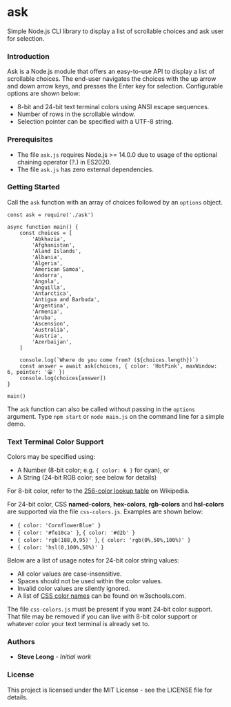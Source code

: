 # ask
Simple Node.js CLI library to display a list of scrollable choices and ask user for selection.

### Introduction
Ask is a Node.js module that offers an easy-to-use API to display a list of scrollable choices.
The end-user navigates the choices with the up arrow and down arrow keys, and presses the Enter
key for selection. Configurable options are shown below:
- 8-bit and 24-bit text terminal colors using ANSI escape sequences.
- Number of rows in the scrollable window.
- Selection pointer can be specified with a UTF-8 string.

### Prerequisites
- The file `ask.js` requires Node.js >= 14.0.0 due to usage of the optional chaining operator (?.) in ES2020.
- The file `ask.js` has zero external dependencies.

### Getting Started
Call the `ask` function with an array of choices followed by an `options` object.
```
const ask = require('./ask')

async function main() {
    const choices = [
        'Abkhazia',
        'Afghanistan',
        'Aland Islands',
        'Albania',
        'Algeria',
        'American Samoa',
        'Andorra',
        'Angola',
        'Anguilla',
        'Antarctica',
        'Antigua and Barbuda',
        'Argentina',
        'Armenia',
        'Aruba',
        'Ascension',
        'Australia',
        'Austria',
        'Azerbaijan',
    ]

    console.log(`Where do you come from? (${choices.length})`)
    const answer = await ask(choices, { color: 'HotPink', maxWindow: 6, pointer: '😀' })
    console.log(choices[answer])
}

main()
```

The `ask` function can also be called without passing in the `options` argument.
Type `npm start` or `node main.js` on the command line for a simple demo.

### Text Terminal Color Support
Colors may be specified using:
- A Number (8-bit color; e.g. `{ color: 6 }` for cyan), or
- A String (24-bit RGB color; see below for details)

For 8-bit color, refer to the [256-color lookup table](https://en.wikipedia.org/wiki/ANSI_escape_code#8-bit)
on Wikipedia.

For 24-bit color, CSS **named-colors**, **hex-colors**, **rgb-colors** and **hsl-colors** are supported
via the file `css-colors.js`. Examples are shown below:
- `{ color: 'CornflowerBlue' }`
- `{ color: '#fe10ca' }`, `{ color: '#d2b' }`
- `{ color: 'rgb(188,0,95)' }`, `{ color: 'rgb(0%,50%,100%)' }`
- `{ color: 'hsl(0,100%,50%)' }`

Below are a list of usage notes for 24-bit color string values:
- All color values are case-insensitive.
- Spaces should not be used within the color values.
- Invalid color values are silently ignored.
- A list of [CSS color names](https://www.w3schools.com/cssref/css_colors.asp) can be found on w3schools.com.

The file `css-colors.js` must be present if you want 24-bit color support. That file may be removed
if you can live with 8-bit color support or whatever color your text terminal is already set to.

### Authors
* **Steve Leong** - *Initial work*

### License
This project is licensed under the MIT License - see the LICENSE file for details.
